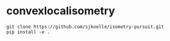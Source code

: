 # convexlocalisometry

```
git clone https://github.com/sjkoelle/isometry-pursuit.git
pip install -e .
```

